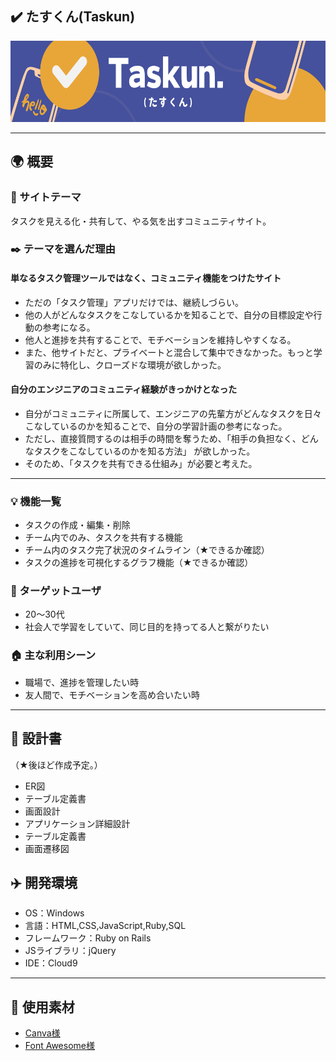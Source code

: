 ## :heavy_check_mark: たすくん(Taskun)
<div align="center">
    <img width="640" height="130" src="app\assets\images\Taskun.png">
</div>

---

## :earth_africa: 概要
### :memo: サイトテーマ
タスクを見える化・共有して、やる気を出すコミュニティサイト。

### :black_nib: テーマを選んだ理由

#### 単なるタスク管理ツールではなく、コミュニティ機能をつけたサイト
- ただの「タスク管理」アプリだけでは、継続しづらい。
- 他の人がどんなタスクをこなしているかを知ることで、自分の目標設定や行動の参考になる。
- 他人と進捗を共有することで、モチベーションを維持しやすくなる。
- また、他サイトだと、プライベートと混合して集中できなかった。もっと学習のみに特化し、クローズドな環境が欲しかった。

#### 自分のエンジニアのコミュニティ経験がきっかけとなった
- 自分がコミュニティに所属して、エンジニアの先輩方がどんなタスクを日々こなしているのかを知ることで、自分の学習計画の参考になった。
- ただし、直接質問するのは相手の時間を奪うため、「相手の負担なく、どんなタスクをこなしているのかを知る方法」 が欲しかった。
- そのため、「タスクを共有できる仕組み」が必要と考えた。

---

### :bulb: 機能一覧
- タスクの作成・編集・削除
- チーム内でのみ、タスクを共有する機能
- チーム内のタスク完了状況のタイムライン（★できるか確認）
- タスクの進捗を可視化するグラフ機能（★できるか確認）

### :frowning_person: ターゲットユーザ
- 20～30代
- 社会人で学習をしていて、同じ目的を持ってる人と繋がりたい

### :house: 主な利用シーン
- 職場で、進捗を管理したい時
- 友人間で、モチベーションを高め合いたい時

---

## :compass: 設計書
（★後ほど作成予定。）

- ER図
- テーブル定義書
- 画面設計
- アプリケーション詳細設計
- テーブル定義書
- 画面遷移図

## :airplane: 開発環境
- OS：Windows
- 言語：HTML,CSS,JavaScript,Ruby,SQL
- フレームワーク：Ruby on Rails
- JSライブラリ：jQuery
- IDE：Cloud9

---

## :ribbon: 使用素材
- [Canva様](https://www.canva.com/ja_jp/help/using-canva-to-create-products-for-sale/#commercial-use)
- [Font Awesome様](https://fontawesome.com/)
<!-- - 外部サービスの画像素材・音声素材を使用した場合は、必ずサービス名とURLを明記してください。 -->
<!-- - アプリケーションの実装に使用したgem/bootstrapのリファレンスなどの記載は不要です。 -->
<!-- - 使用しない場合は、使用素材の項目をREADMEから削除してください。 -->
<!-- - 架空の団体・題材を前提にポートフォリオを制作する場合、下記のテンプレートを当項目内に記載しましょう。 -->
<!-- 【テンプレート】 -->
<!-- 著作権を考慮し、架空のデータを扱う予定です。 -->
<!-- なお今後、実在するデータを利用する際には、事前に著作権保持者と契約を結んだ上で利用します。 -->
